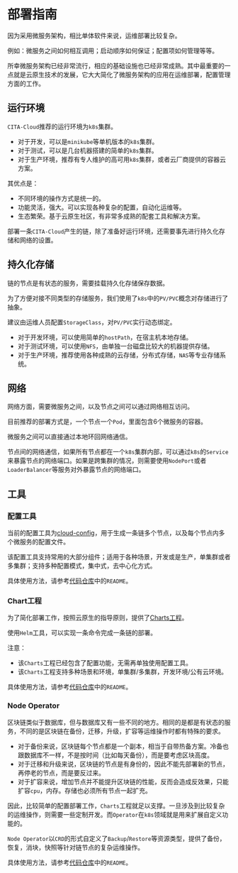 ﻿# 部署指南

因为采用微服务架构，相比单体软件来说，运维部署比较复杂。

例如：微服务之间如何相互调用；启动顺序如何保证；配置项如何管理等等。

所幸微服务架构已经非常流行，相应的基础设施也已经非常成熟。其中最重要的一点就是云原生技术的发展，它大大简化了微服务架构的应用在运维部署，配置管理方面的工作。


## 运行环境
`CITA-Cloud`推荐的运行环境为`k8s`集群。
* 对于开发，可以是`minikube`等单机版本的`k8s`集群。
* 对于测试，可以是几台机器搭建的简单的`k8s`集群。
* 对于生产环境，推荐有专人维护的高可用`k8s`集群，或者云厂商提供的容器云方案。

其优点是：
* 不同环境的操作方式是统一的。
* 功能灵活，强大。可以实现各种复杂的配置，自动化运维等。
* 生态繁荣。基于云原生社区，有非常多成熟的配套工具和解决方案。

部署一条`CITA-Cloud`产生的链，除了准备好运行环境，还需要事先进行持久化存储和网络的设置。

## 持久化存储

链的节点是有状态的服务，需要挂载持久化存储保存数据。

为了方便对接不同类型的存储服务，我们使用了`k8s`中的`PV/PVC`概念对存储进行了抽象。

建议由运维人员配置`StorageClass`，对`PV/PVC`实行动态绑定。

* 对于开发环境，可以使用简单的`hostPath`，在宿主机本地存储。
* 对于测试环境，可以使用`NFS`，由单独一台磁盘比较大的机器提供存储。
* 对于生产环境，推荐使用各种成熟的云存储，分布式存储，`NAS`等专业存储系统。

## 网络

网络方面，需要微服务之间，以及节点之间可以通过网络相互访问。

目前推荐的部署方式是，一个节点一个`Pod`，里面包含6个微服务的容器。

微服务之间可以直接通过本地环回网络通信。

节点间的网络通信，如果所有节点都在一个`k8s`集群内部，可以通过`k8s`的`Service`来暴露节点的网络端口。如果是跨集群的情况，则需要使用`NodePort`或者`LoaderBalancer`等服务对外暴露节点的网络端口。

## 工具

### 配置工具

当前的配置工具为[cloud-config](https://github.com/cita-cloud/cloud-config)，用于生成一条链多个节点，以及每个节点内多个微服务的配置文件。

该配置工具支持常用的大部分组件；适用于各种场景，开发或是生产，单集群或者多集群；支持多种配置模式，集中式，去中心化方式。

具体使用方法，请参考[代码仓库](https://github.com/cita-cloud/cloud-config)中的`README`。

### Chart工程

为了简化部署工作，按照云原生的指导原则，提供了[Charts工程](https://github.com/cita-cloud/charts)。

使用`Helm`工具，可以实现一条命令完成一条链的部署。

注意：
* 该`Charts`工程已经包含了配置功能，无需再单独使用配置工具。
* 该`Charts`工程支持多种场景和环境，单集群/多集群，开发环境/公有云环境。

具体使用方法，请参考[代码仓库](https://github.com/cita-cloud/charts)中的`README`。

### Node Operator

区块链类似于数据库，但与数据库又有一些不同的地方。相同的是都是有状态的服务，不同的是区块链在备份，迁移，升级，扩容等运维操作时都有特殊的要求。

* 对于备份来说，区块链每个节点都是一个副本，相当于自带热备方案。冷备也跟数据库不一样，不是按时间（比如每天备份），而是要考虑区块高度。
* 对于迁移和升级来说，区块链的节点是有身份的，因此不能先部署新的节点，再停老的节点，而是要反过来。
* 对于扩容来说，增加节点并不能提升区块链的性能，反而会造成反效果，只能扩容`cpu`，内存。存储也必须所有节点一起扩充。

因此，比较简单的配置部署工作，`Charts`工程就足以支撑。一旦涉及到比较复杂的运维操作，则需要一些定制开发。而`Operator`在`k8s`领域就是用来扩展自定义功能的。

`Node Operator`以`CRD`的形式自定义了`Backup`/`Restore`等资源类型，提供了备份，恢复，消块，快照等针对链节点的复杂运维操作。

具体使用方法，请参考[代码仓库](https://github.com/cita-cloud/cita-node-operator)中的`README`。
